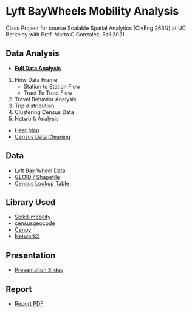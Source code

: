 # Lyft BayWheels Mobility Analysis
Class Project for course Scalable Spatial Analytics (CivEng 263N)  at UC Berkeley with Prof. Marta C Gonzalez, Fall 2021

## Data Analysis
- **[Full Data Analysis](https://github.com/6shun/Lyft-BayWheel/blob/master/Notebooks/BayWheel.ipynb)**
1. Flow Data Frame
    - Station to Station Flow
    - Tract To Tract Flow
2. Travel Behavior Analysis
3. Trip distribution
4. Clustering Census Data
5. Network Analysis

- [Heat Map](https://github.com/6shun/Lyft-BayWheel/blob/master/Notebooks/2_heatmap.ipynb)
- [Census Data Cleaning](https://github.com/6shun/Lyft-BayWheel/blob/master/Notebooks/census_data_cleaning.ipynb)

## Data
- [Lyft Bay Wheel Data](https://www.lyft.com/bikes/bay-wheels/system-data)
- [GEOID / Shapefile](https://www.census.gov/cgi-bin/geo/shapefiles/index.php?year=2021&layergroup=Census+Tracts)
- [Census Lookup Table](https://www.socialexplorer.com/data/ACS2019_5yr/metadata/?ds=SE)

## Library Used
- [Scikit-mobility](https://scikit-mobility.github.io/scikit-mobility/index.html)
- [censusgeocode](https://pypi.org/project/censusgeocode/)
- [Cenpy](http://cenpy-devs.github.io/cenpy/index.html)
- [NetworkX](https://networkx.org/)

## Presentation
- [Presentation Slides](https://github.com/6shun/Lyft-BayWheel/blob/master/docs/Presentation.pdf)

## Report
- [Report PDF](https://github.com/6shun/Lyft-BayWheel/blob/master/docs/CE263ProjectReport.pdf)

